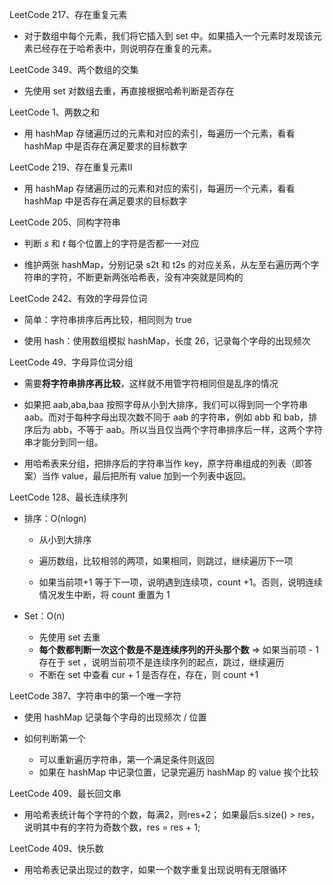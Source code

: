 LeetCode 217、存在重复元素

- 对于数组中每个元素，我们将它插入到 set 中。如果插入一个元素时发现该元素已经存在于哈希表中，则说明存在重复的元素。



LeetCode 349、两个数组的交集

- 先使用 set 对数组去重，再直接根据哈希判断是否存在



LeetCode 1、两数之和

- 用  hashMap 存储遍历过的元素和对应的索引，每遍历一个元素，看看  hashMap 中是否存在满足要求的目标数字

  

LeetCode 219、存在重复元素II

- 用  hashMap 存储遍历过的元素和对应的索引，每遍历一个元素，看看  hashMap 中是否存在满足要求的目标数字

  

LeetCode 205、同构字符串

- 判断 *s* 和 *t* 每个位置上的字符是否都一一对应

- 维护两张 hashMap，分别记录 s2t 和 t2s 的对应关系，从左至右遍历两个字符串的字符，不断更新两张哈希表，没有冲突就是同构的

  

LeetCode 242、有效的字母异位词

- 简单：字符串排序后再比较，相同则为 true

- 使用 hash：使用数组模拟 hashMap，长度 26，记录每个字母的出现频次



LeetCode 49、字母异位词分组

- 需要**将字符串排序再比较**，这样就不用管字符相同但是乱序的情况
- 如果把 aab,aba,baa 按照字母从小到大排序，我们可以得到同一个字符串 aab。而对于每种字母出现次数不同于 aab 的字符串，例如 abb 和 bab，排序后为 abb，不等于 aab。所以当且仅当两个字符串排序后一样，这两个字符串才能分到同一组。

- 用哈希表来分组，把排序后的字符串当作 key，原字符串组成的列表（即答案）当作 value，最后把所有 value 加到一个列表中返回。



LeetCode 128、最长连续序列

- 排序：O(nlogn)
  - 从小到大排序

  - 遍历数组，比较相邻的两项，如果相同，则跳过，继续遍历下一项

  - 如果当前项+1 等于下一项，说明遇到连续项，count +1。否则，说明连续情况发生中断，将 count 重置为 1

- Set：O(n)
  - 先使用 set 去重
  - **每个数都判断一次这个数是不是连续序列的开头那个数** => 如果当前项 - 1存在于 set ，说明当前项不是连续序列的起点，跳过，继续遍历
  - 不断在 set 中查看 cur + 1 是否存在，存在，则 count +1



LeetCode 387、字符串中的第一个唯一字符

- 使用 hashMap 记录每个字母的出现频次 / 位置

- 如何判断第一个

  - 可以重新遍历字符串，第一个满足条件则返回
  - 如果在 hashMap 中记录位置，记录完遍历 hashMap 的 value 挨个比较

  



LeetCode 409、最长回文串

-  用哈希表统计每个字符的个数，每满2，则res+2； 如果最后s.size() > res，说明其中有的字符为奇数个数，res = res + 1;



LeetCode 409、快乐数

- 用哈希表记录出现过的数字，如果一个数字重复出现说明有无限循环
